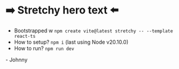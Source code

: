 # ➡️ Stretchy hero text ⬅️

- Bootstrapped w `npm create vite@latest stretchy -- --template react-ts`
- How to setup? `npm i` (last using Node v20.10.0)
- How to run? `npm run dev`

\- Johnny
